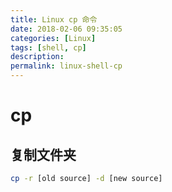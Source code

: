 ```yaml
---
title: Linux cp 命令
date: 2018-02-06 09:35:05
categories: [Linux]
tags: [shell, cp]
description:
permalink: linux-shell-cp
---
```


# cp
## 复制文件夹
```bash
cp -r [old source] -d [new source]
```
